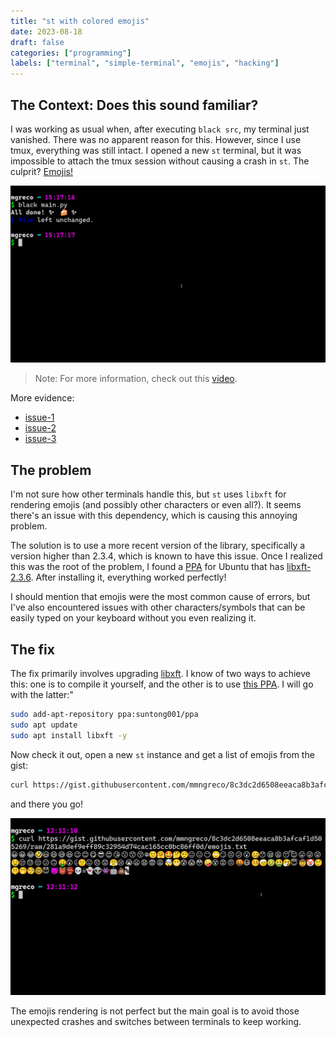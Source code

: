 ```yaml
---
title: "st with colored emojis"
date: 2023-08-18
draft: false
categories: ["programming"]
labels: ["terminal", "simple-terminal", "emojis", "hacking"]
---
```



## The Context: Does this sound familiar?

I was working as usual when, after executing `black src`, my terminal just
vanished. There was no apparent reason for this. However, since I use tmux,
everything was still intact. I opened a new `st` terminal, but it was impossible
to attach the tmux session without causing a crash in `st`. The culprit?
[Emojis!][black-emojis]

![screenshot showing black emojis](black.png)

> Note: For more information, check out this [video][video].

More evidence:

- [issue-1][issue-1]
- [issue-2][issue-2]
- [issue-3][issue-3]

## The problem

I'm not sure how other terminals handle this, but `st` uses `libxft` for
rendering emojis (and possibly other characters or even all?). It seems there's
an issue with this dependency, which is causing this annoying problem.

The solution is to use a more recent version of the library, specifically a
version higher than 2.3.4, which is known to have this issue. Once I realized
this was the root of the problem, I found a [PPA][ppa] for Ubuntu that has
[libxft-2.3.6][libxft]. After installing it, everything worked perfectly!

I should mention that emojis were the most common cause of errors, but I've
also encountered issues with other characters/symbols that can be easily typed
on your keyboard without you even realizing it.

## The fix

The fix primarily involves upgrading [libxft][libxft]. I know of two ways to
achieve this: one is to compile it yourself, and the other is to use
[this PPA][ppa]. I will go with the latter:"

```bash
sudo add-apt-repository ppa:suntong001/ppa
sudo apt update
sudo apt install libxft -y
```

Now check it out, open a new `st` instance and get a list of emojis from the
gist:

```bash
curl https://gist.githubusercontent.com/mmngreco/8c3dc2d6508eeaca8b3afcaf1d505269/raw/8d87d4f40b7fa6cb38e8413a8fad9e87984cd68e/emojis.txt
```

and there you go!

![pic st showing emojis](screen.png)


The emojis rendering is not perfect but the main goal is to avoid
those unexpected crashes and switches between terminals to keep working.


<!-- Links -->

[video]: https://www.youtube.com/watch?v=f9qNXV01yzg
[ppa]: https://launchpad.net/~suntong001/+archive/ubuntu/ppa
[symbola]: https://github.com/ChiefMikeK/ttf-symbola

[devto]: https://dev.to/suntong/st-the-suckless-simple-terminal-v09-4klf
[libxft]: https://gitlab.freedesktop.org/xorg/lib/libxft
[compile]: https://dmatos2012.github.io/blog/Installing-LibXft-bgra-on-ubuntu/

[issue-1]: https://www.reddit.com/r/archlinux/comments/byy647/st_sucklesssimple_terminal_and_emoji/
[issue-2]: https://www.reddit.com/r/suckless/comments/gp1xfk/st_find_cause_for_terminal_crash/
[issue-3]: https://github.com/LukeSmithxyz/voidrice/issues/284

[black-emojis]: https://github.com/psf/black/issues/223
